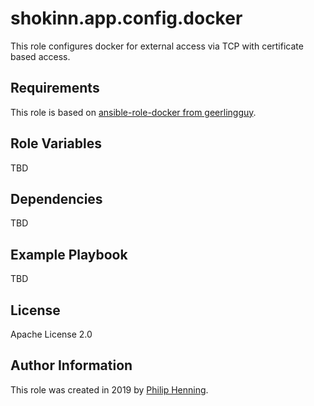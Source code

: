 shokinn.app.config.docker
=========================

This role configures docker for external access via TCP with certificate based access.

Requirements
------------

This role is based on [ansible-role-docker from geerlingguy](https://github.com/geerlingguy/ansible-role-docker).

Role Variables
--------------

TBD

Dependencies
------------

TBD

Example Playbook
----------------

TBD

License
-------

Apache License 2.0

Author Information
------------------

This role was created in 2019 by [Philip Henning](https://pphg.tech).
